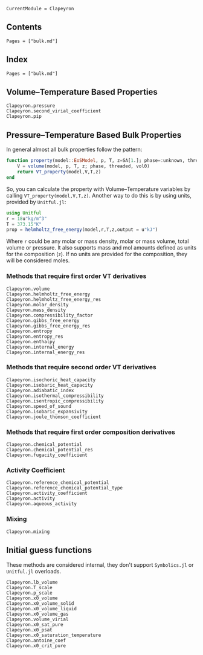 ```@meta
CurrentModule = Clapeyron
```

## Contents

```@contents
Pages = ["bulk.md"]
```

## Index

```@index
Pages = ["bulk.md"]
```

## Volume–Temperature Based Properties

```@docs
Clapeyron.pressure
Clapeyron.second_virial_coefficient
Clapeyron.pip
```

## Pressure–Temperature Based Bulk Properties

In general almost all bulk properties follow the pattern:

```julia
function property(model::EoSModel, p, T, z=SA[1.]; phase=:unknown, threaded=true, vol0=nothing)
    V = volume(model, p, T, z; phase, threaded, vol0)
    return VT_property(model,V,T,z)
end
```

So, you can calculate the property with Volume–Temperature variables by calling `VT_property(model,V,T,z)`.
Another way to do this is by using units, provided by `Unitful.jl`:

```julia
using Unitful
r = 18u"kg/m^3"
T = 373.15"K"
prop = helmholtz_free_energy(model,r,T,z,output = u"kJ")
```

Where `r` could be any molar or mass density, molar or mass volume, total volume or pressure.
It also supports mass and mol amounts defined as units for the composition (`z`).
If no units are provided for the composition, they will be considered moles.

### Methods that require first order VT derivatives

```@docs
Clapeyron.volume
Clapeyron.helmholtz_free_energy
Clapeyron.helmholtz_free_energy_res
Clapeyron.molar_density
Clapeyron.mass_density
Clapeyron.compressibility_factor
Clapeyron.gibbs_free_energy
Clapeyron.gibbs_free_energy_res
Clapeyron.entropy
Clapeyron.entropy_res
Clapeyron.enthalpy
Clapeyron.internal_energy
Clapeyron.internal_energy_res
```

### Methods that require second order VT derivatives

```@docs
Clapeyron.isochoric_heat_capacity
Clapeyron.isobaric_heat_capacity
Clapeyron.adiabatic_index
Clapeyron.isothermal_compressibility
Clapeyron.isentropic_compressibility
Clapeyron.speed_of_sound
Clapeyron.isobaric_expansivity
Clapeyron.joule_thomson_coefficient
```

### Methods that require first order composition derivatives

```@docs
Clapeyron.chemical_potential
Clapeyron.chemical_potential_res
Clapeyron.fugacity_coefficient
```

### Activity Coefficient
```@docs
Clapeyron.reference_chemical_potential
Clapeyron.reference_chemical_potential_type
Clapeyron.activity_coefficient
Clapeyron.activity
Clapeyron.aqueous_activity
```

### Mixing

```@docs
Clapeyron.mixing
```

## Initial guess functions

These methods are considered internal, they don't support `Symbolics.jl` or `Unitful.jl` overloads.

```@docs
Clapeyron.lb_volume
Clapeyron.T_scale
Clapeyron.p_scale
Clapeyron.x0_volume
Clapeyron.x0_volume_solid
Clapeyron.x0_volume_liquid
Clapeyron.x0_volume_gas
Clapeyron.volume_virial
Clapeyron.x0_sat_pure
Clapeyron.x0_psat
Clapeyron.x0_saturation_temperature
Clapeyron.antoine_coef
Clapeyron.x0_crit_pure
```
